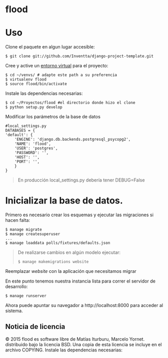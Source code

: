 flood
===============

# Uso

Clone el paquete en algun lugar accesible:

    $ git clone git://github.com/Inventta/django-project-template.git

Cree y active un [entorno virtual](http://pypi.python.org/pypi/virtualenv) para el 
proyecto:

    $ cd ~/venvs/ # adapte este path a su preferencia
    $ virtualenv flood
    $ source flood/bin/activate

Instale las dependencias necesarias:

    $ cd ~/Proyectos/flood #el directorio donde hizo el clone 
    $ python setup.py develop
    

Modificar los parámetros de la base de datos

    #local_settings.py
    DATABASES = {
    'default': {
        'ENGINE': 'django.db.backends.postgresql_psycopg2', 
        'NAME': 'flood',
        'USER': 'postgres',
        'PASSWORD': '',
        'HOST': '',
        'PORT': '',
        }
    }   

> En producción local_settings.py debería tener DEBUG=False
    
# Inicializar la base de datos.

Primero es necesario crear los esquemas y ejecutar las migraciones si hacen falta:
    
    $ manage migrate
    $ manage createsuperuser
    ...
    $ manage loaddata polls/fixtures/defaults.json

> De realizarse cambios en algún modelo ejecutar:
> 
>     $ manage makemigrations website

Reemplazar *website* con la aplicación que necesitamos migrar

En este punto tenemos nuestra instancia lista para correr el servidor de 
desarrollo:

    $ manage runserver
    
Ahora puede apuntar su navegador a http://localhost:8000 para acceder al sistema.


Noticia de licencia
---------------
© 2015 
flood es software libre de Matías Iturburu, Marcelo Yornet.
distribuido bajo la licencia BSD. Una copia 
de esta licencia se incluye en el archivo COPYING.
Instale las dependencias necesarias:
